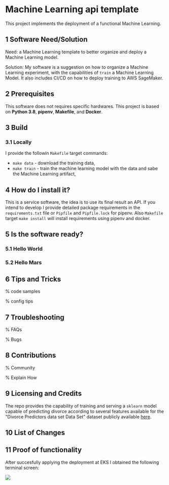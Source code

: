 # Machine Learning api template

This project implements the deployment of a functional Machine Learning.


## 1 Software Need/Solution

Need: a Machine Learning template to better organize and deploy a Machine Learning model.

Solution: My software is a suggestion on how to organize a Machine Learning experiment, with the capabilities of `train` a Machine Learning Model. It also includes CI/CD on how to deploy training to AWS SageMaker.


## 2 Prerequisites

This software does not requires specific hardwares. This project is based on **Python 3.8**, **pipenv**, **Makefile**, and **Docker**.

## 3 Build

### 3.1 Locally

I provide the followin `Makefile` target commands:
* `make data` - download the training data,
* `make train` - train the machine learning model with the data and sabe the Machine Learning artifact,

## 4 How do I install it?

This is a service software, the idea is to use its final result an API. If you intend to develop I provide detailed package requirements in the `requirements.txt` file or  `Pipfile` and `Pipfile.lock` for pipenv. Also `Makefile` target `make install` will install requirements using pipenv and docker.

## 5 Is the software ready?


### 5.1 Hello World


### 5.2 Hello Mars


## 6 Tips and Tricks

% code samples

% config tips

## 7 Troubleshooting

% FAQs

% Bugs

## 8 Contributions

% Community

% Explain How

## 9 Licensing and Credits

The repo provides the capability of training and serving a `sklearn` model capable of predicting divorce according to several features available for the "Divorce Predictors data set Data Set" dataset publicly available [here](https://archive.ics.uci.edu/ml/datasets/Divorce+Predictors+data+set).


## 10 List of Changes

## 11 Proof of functionality

After succesfully applying the deployment at EKS I obtained the following terminal screen:

![](https://github.com/ricoms/ml-api-template/blob/master/static/evaluator-service-and-predict.png)
